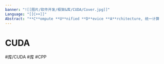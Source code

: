 ```yaml
---
banner: "![[图片/软件开发/框架&库/CUDA/Cover.jpg]]"
Language: "[[C++]]"
Abstract: "**C**ompute **U**nified **D**evice **A**rchitecture, 统一计算架构, 是由英伟达(NVIDIA)所推出的一种集成技术, 是该公司对于GPGPU的正式名称"
---
```

# CUDA

#库/CUDA #库 #CPP 